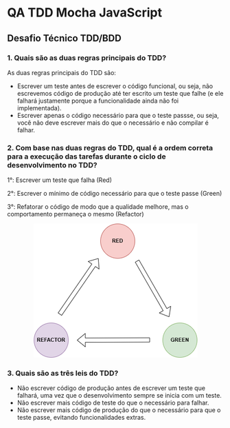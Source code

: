 # QA TDD Mocha JavaScript

## Desafio Técnico TDD/BDD

### 1. Quais são as duas regras principais do TDD?

As duas regras principais do TDD são:
- Escrever um teste antes de escrever o código funcional, ou seja, não escrevemos código de produção até ter escrito um teste que falhe (e ele falhará justamente porque a funcionalidade ainda não foi implementada).
- Escrever apenas o código necessário para que o teste passse, ou seja, você não deve escrever mais do que o necessário e não compilar é falhar.

### 2. Com base nas duas regras do TDD, qual é a ordem correta para a execução das tarefas durante o ciclo de desenvolvimento no TDD?

1°: Escrever um teste que falha (Red)

2°: Escrever o mínimo de código necessário para que o teste passe (Green)

3°: Refatorar o código de modo que a qualidade melhore, mas o comportamento permaneça o mesmo (Refactor)

<div style="text-align:center">
  <img src="imagens/bdd.drawio.png" alt="Esquemático do BDD" />
</div>

### 3. Quais são as três leis do TDD?

- Não escrever código de produção antes de escrever um teste que falhará, uma vez que o desenvolvimento sempre se inicia com um teste.
- Não escrever mais código de teste do que o necessário para falhar.
- Não escrever mais código de produção do que o necessário para que o teste passe, evitando funcionalidades extras.
